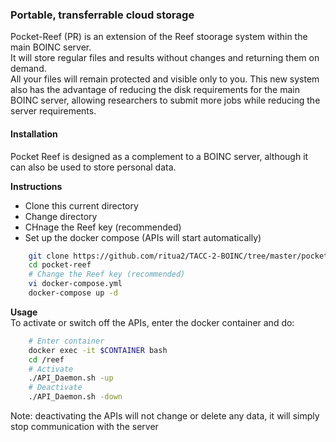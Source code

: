 ### Portable, transferrable cloud storage

Pocket-Reef (PR) is an extension of the Reef stoorage system within the main BOINC server.  
It will store regular files and results without changes and returning them on demand.  
All your files will remain protected and visible only to you. This new system also has the advantage of reducing the disk requirements
for the main BOINC server, allowing researchers to submit more jobs while reducing the server requirements.



#### Installation

Pocket Reef is designed as a complement to a BOINC server, although it can also be used to store personal data.  


**Instructions**  
* Clone this current directory
* Change directory
* CHnage the Reef key (recommended)
* Set up the docker compose (APIs will start automatically)

```bash
	git clone https://github.com/ritua2/TACC-2-BOINC/tree/master/pocket-reef
	cd pocket-reef
	# Change the Reef key (recommended)
	vi docker-compose.yml
	docker-compose up -d
```

**Usage**  
To activate or switch off the APIs, enter the docker container and do:  

```bash
	# Enter container
	docker exec -it $CONTAINER bash
	cd /reef
	# Activate
	./API_Daemon.sh -up
	# Deactivate
	./API_Daemon.sh -down
```

Note: deactivating the APIs will not change or delete any data, it will simply stop communication with the server
